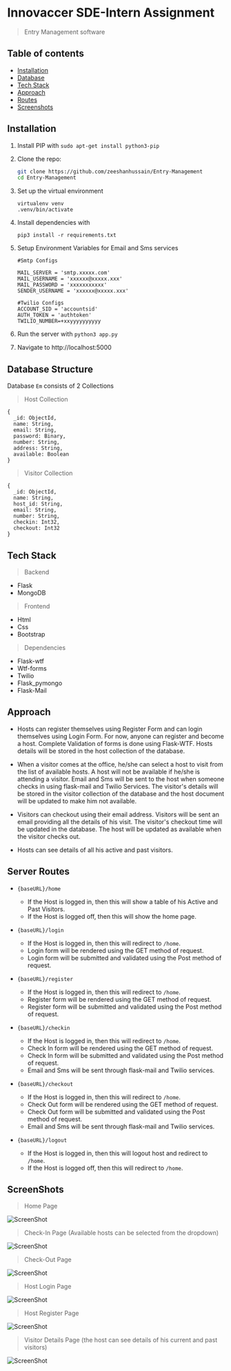 # Innovaccer SDE-Intern Assignment
> Entry Management software

## Table of contents
* [Installation](#installation)
* [Database](#database-structure)
* [Tech Stack](#tech-stack)
* [Approach](#approach)
* [Routes](#server-routes)
* [Screenshots](#screenshots)

## Installation

1. Install PIP with `sudo apt-get install python3-pip`

2. Clone the repo:

   ```bash
   git clone https://github.com/zeeshanhussain/Entry-Management
   cd Entry-Management
   ```
3. Set up the virtual environment

   ```
   virtualenv venv
   .venv/bin/activate
   ```
4. Install dependencies with
   ```
   pip3 install -r requirements.txt
   ```
5. Setup Environment Variables for Email and Sms services
   ```
   #Smtp Configs

   MAIL_SERVER = 'smtp.xxxxx.com'
   MAIL_USERNAME = 'xxxxxx@xxxxx.xxx'
   MAIL_PASSWORD = 'xxxxxxxxxxx'
   SENDER_USERNAME = 'xxxxxx@xxxxx.xxx'

   #Twilio Configs
   ACCOUNT_SID = 'accountsid'
   AUTH_TOKEN = 'authtoken'
   TWILIO_NUMBER=+xxyyyyyyyyyy
   ```

6. Run the server with `python3 app.py`

7. Navigate to http://localhost:5000


## Database Structure

Database ```Em``` consists of 2 Collections

> Host Collection
```
{
  _id: ObjectId,
  name: String,
  email: String,
  password: Binary,
  number: String,
  address: String,
  available: Boolean
}
```
> Visitor Collection

```
{
  _id: ObjectId,
  name: String,
  host_id: String,
  email: String,
  number: String,
  checkin: Int32,
  checkout: Int32
}
```

## Tech Stack
> Backend
* Flask
* MongoDB
> Frontend
* Html
* Css
* Bootstrap
> Dependencies
* Flask-wtf
* Wtf-forms
* Twilio
* Flask_pymongo
* Flask-Mail

## Approach

* Hosts can register themselves using Register Form and can login themselves using Login Form. For now, anyone can register and become a host. Complete Validation of forms is done using Flask-WTF. Hosts details will be stored in the host collection of the database.

* When a visitor comes at the office, he/she can select a host to visit from the list of available hosts. A host will not be available if he/she is attending a visitor. Email and Sms will be sent to the host when someone checks in using flask-mail and Twilio Services. The visitor's details will be stored in the visitor collection of the database and the host document will be updated to make him not available.

* Visitors can checkout using their email address. Visitors will be sent an email providing all the details of his visit. The visitor's checkout time will be updated in the database. The host will be updated as available when the visitor checks out.

* Hosts can see details of all his active and past visitors.



## Server Routes

* `{baseURL}/home`

   * If the Host is logged in, then this will show a table of his Active and Past Visitors.
   * If the Host is logged off, then this will show the home page.

* `{baseURL}/login`

   * If the Host is logged in, then this will redirect to `/home`.
   * Login form will be rendered using the GET method of request.
   * Login form will be submitted and validated using the Post method of request.

* `{baseURL}/register`

   * If the Host is logged in, then this will redirect to `/home`.
   * Register form will be rendered using the GET method of request.
   * Register form will be submitted and validated using the Post method of request.

* `{baseURL}/checkin`

  * If the Host is logged in, then this will redirect to `/home`.
  * Check In form will be rendered using the GET method of request.
  * Check In form will be submitted and validated using the Post method of request.
  * Email and Sms will be sent through flask-mail and Twilio services.

* `{baseURL}/checkout`

  * If the Host is logged in, then this will redirect to `/home`.
  * Check Out form will be rendered using the GET method of request.
  * Check Out form will be submitted and validated using the Post method of request.
  * Email and Sms will be sent through flask-mail and Twilio services.

* `{baseURL}/logout`

  * If the Host is logged in, then this will logout host and redirect to `/home`.
  * If the Host is logged off, then this will redirect to `/home`.

## ScreenShots

> Home Page

![ScreenShot](/screenshots/home.png)

> Check-In Page (Available hosts can be selected from the dropdown)

![ScreenShot](/screenshots/visitor_checkin.png)

> Check-Out Page

![ScreenShot](/screenshots/visitor_checkout.png)

> Host Login Page

![ScreenShot](/screenshots/host_login.png)

> Host Register Page

![ScreenShot](/screenshots/host_register.png)

> Visitor Details Page (the host can see details of his current and past visitors)

![ScreenShot](/screenshots/visitors_details.png)
